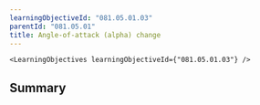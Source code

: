 ```yaml
---
learningObjectiveId: "081.05.01.03"
parentId: "081.05.01"
title: Angle-of-attack (alpha) change
---
```


```tsx eval
<LearningObjectives learningObjectiveId={"081.05.01.03"} />
```

## Summary

